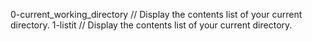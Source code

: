 0-current_working_directory // Display the contents list of your current directory.
1-listit // Display the contents list of your current directory.

